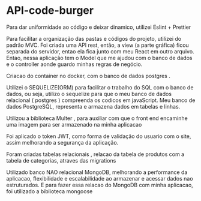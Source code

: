 # API-code-burger

Para dar uniformidade ao código e deixar dinamico, utilizei Eslint + Prettier

Para facilitar a organização das pastas e códigos do projeto, utilizei do padrão MVC. Foi criada uma API rest, então, a view (a parte gráfica) ficou separada do servidor, entao ela fica junto com meu React em outro arquivo.
Entao, nessa aplicação tem o Model que me ajudou com o banco de dados e o controller aonde guardo minhas regras de negócio.

Criacao do container no docker, com o banco de dados postgres . 

Utilizei o SEQUELIZE(ORM) para facilitar o trabalho do SQL com o banco de dados, ou seja, utilizo o sequelize para que o meu banco de dados relacional ( postgres ) compreenda os codicos em javaScript. Meu banco de dados PostgreSQL, representa e armazena dados em tabelas e linhas.

Utilizou a biblioteca Multer , para auxiliar com que o front end encaminhe uma imagem para ser armazenado na minha aplicacao

Foi aplicado o token JWT, como forma de validação do usuario com o site, assim melhorando a segurança da aplicação.

Foram criadas tabelas relacionais , relacao da tabela de produtos com a tabela de categorias, atraves das migrations

Utilizado banco NAO relacional MongoDB, melhorando a performance da aplicacao, flexibilidade e escalabilidade ao armazenar e acessar dados nao estruturados.
E para fazer essa relacao do MongoDB com minha aplicacao, foi utilizado a biblioteca mongoose
